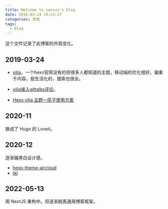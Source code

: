 ```yaml
---
title: Welcome to sansui's blog
date: 2016-03-24 19:23:17
categories: 其他
tags: 
  - blog
---
```


这个文件记录了此博客的外观变化。

## 2019-03-24

- [yilia](https://github.com/litten/hexo-theme-yilia)，一个hexo官网没有的但很多人都知道的主题。移动端的优化很好。偏重于内容，挺生活化的，搜索也很全。

- [yilia接入gittalks评论](https://cloudy-liu.github.io/2018/07/14/Hexo%E6%9B%B4%E6%8D%A2%E4%B8%BAGitTalk%E8%AF%84%E8%AE%BA%E7%B3%BB%E7%BB%9F/)。

- [Hexo yilia 主题一揽子使用方案](https://blog.csdn.net/lynnbest/article/details/79845944)

## 2020-11

换成了 Hugo 的 Loveit。

## 2020-12

逐渐偏黑白设计感。

- [hexo-theme-aircloud](https://github.com/aircloud/hexo-theme-aircloud)
- [tkl](https://github.com/SuperKieran/TKL)

## 2022-05-13

用 NextJS 重构中。将逐渐脱离通用博客框架。